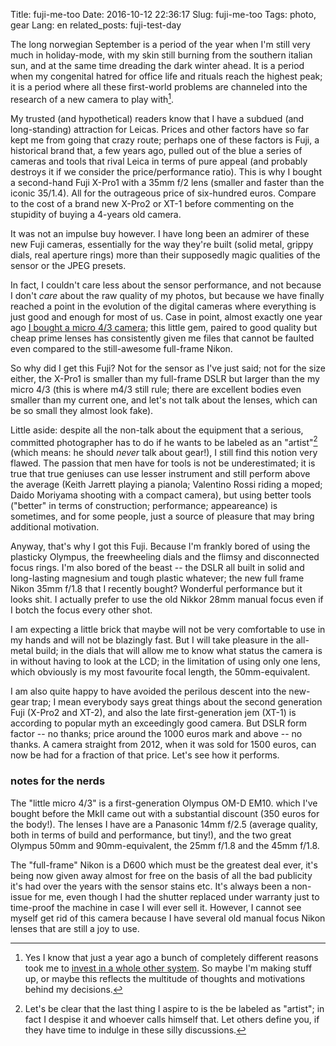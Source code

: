 Title: fuji-me-too
Date: 2016-10-12 22:36:17
Slug: fuji-me-too
Tags: photo, gear
Lang: en
related_posts: fuji-test-day

The long norwegian September is a period of the year when I'm still very much in holiday-mode, with my skin still burning from the southern italian sun, and at the same time dreading the dark winter ahead. It is a period when my congenital hatred for office life and rituals reach the highest peak; it is a period where all these first-world problems are channeled into the research of a new camera to play with[^1].

[^1]: Yes I know that just a year ago a bunch of completely different reasons took me to [invest in a whole other system]({filename}2016-02-02-a-little-camera.md). So maybe I'm making stuff up, or maybe this reflects the multitude of thoughts and motivations behind my decisions.

My trusted (and hypothetical) readers know that I have a subdued (and long-standing) attraction for Leicas. Prices and other factors have so far kept me from going that crazy route; perhaps one of these factors is Fuji, a historical brand that, a few years ago, pulled out of the blue a series of cameras and tools that rival Leica in terms of pure appeal (and probably destroys it if we consider the price/performance ratio). This is why I bought a second-hand Fuji X-Pro1 with a 35mm f/2 lens (smaller and faster than the iconic 35/1.4). All for the outrageous price of six-hundred euros. Compare to the cost of a brand new X-Pro2 or XT-1 before commenting on the stupidity of buying a 4-years old camera.

<!-- PELICAN_END_SUMMARY -->

It was not an impulse buy however. I have long been an admirer of these new Fuji cameras, essentially for the way they're built (solid metal, grippy dials, real aperture rings) more than their supposedly magic qualities of the sensor or the JPEG presets.

In fact, I couldn't care less about the sensor performance, and not because I don't _care_ about the raw quality of my photos, but because we have finally reached a point in the evolution of the digital cameras where everything is just good and enough for most of us. Case in point, almost exactly one year ago [I bought a micro 4/3 camera]({filename}2016-02-02-a-little-camera.md); this little gem, paired to good quality but cheap prime lenses has consistently given me files that cannot be faulted even compared to the still-awesome full-frame Nikon.

So why did I get this Fuji? Not for the sensor as I've just said; not for the size either, the X-Pro1 is smaller than my full-frame DSLR but larger than the my micro 4/3 (this is where m4/3 still rule; there are excellent bodies even smaller than my current one, and let's not talk about the lenses, which can be so small they almost look fake).

Little aside: despite all the non-talk about the equipment that a serious, committed photographer has to do if he wants to be labeled as an "artist"[^2] (which means: he should *never* talk about gear!), I still find this notion very flawed. The passion that men have for tools is not be underestimated; it is true that true geniuses can use lesser instrument and still perform above the average (Keith Jarrett playing a pianola; Valentino Rossi riding a moped; Daido Moriyama shooting with a compact camera), but using better tools ("better" in terms of construction; performance; appeareance) is sometimes, and for some people, just a source of pleasure that may bring additional motivation.

Anyway, that's why I got this Fuji. Because I'm frankly bored of using the plasticky Olympus, the freewheeling dials and the flimsy and disconnected focus rings. I'm also bored of the beast -- the DSLR all built in solid and long-lasting magnesium and tough plastic whatever; the new full frame Nikon 35mm f/1.8 that I recently bought? Wonderful performance but it looks shit. I actually prefer to use the old Nikkor 28mm manual focus even if I botch the focus every other shot.

I am expecting a little brick that maybe will not be very comfortable to use in my hands and will not be blazingly fast. But I will take pleasure in the all-metal build; in the dials that will allow me to know what status the camera is in without having to look at the LCD; in the limitation of using only one lens, which obviously is my most favourite focal length, the 50mm-equivalent.

I am also quite happy to have avoided the perilous descent into the new-gear trap; I mean everybody says great things about the second generation Fuji (X-Pro2 and XT-2), and also the late first-generation jem (XT-1) is according to popular myth an exceedingly good camera. But DSLR form factor -- no thanks; price around the 1000 euros mark and above -- no thanks. A camera straight from 2012, when it was sold for 1500 euros, can now be had for a fraction of that price. Let's see how it performs.


[^2]: Let's be clear that the last thing I aspire to is the be labeled as "artist"; in fact I despise it and whoever calls himself that. Let others define you, if they have time to indulge in these silly discussions.

### notes for the nerds

The "little micro 4/3" is a first-generation Olympus OM-D EM10. which I've bought before the MkII came out with a substantial discount (350 euros for the body!). The lenses I have are a Panasonic 14mm f/2.5 (average quality, both in terms of build and performance, but tiny!), and the two great Olympus 50mm and 90mm-equivalent, the 25mm f/1.8 and the 45mm f/1.8.

The "full-frame" Nikon is a D600 which must be the greatest deal ever, it's being now given away almost for free on the basis of all the bad publicity it's had over the years with the sensor stains etc. It's always been a non-issue for me, even though I had the shutter replaced under warranty just to time-proof the machine in case I will ever sell it. However, I cannot see myself get rid of this camera because I have several old manual focus Nikon lenses that are still a joy to use.
